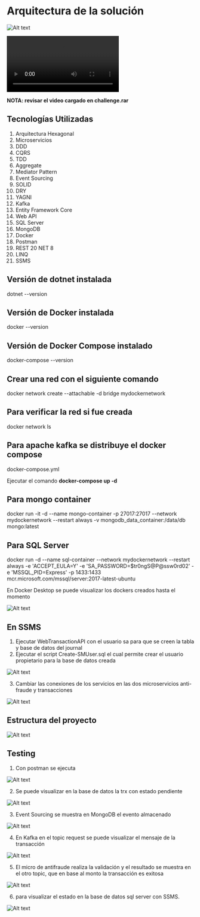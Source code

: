 # Arquitectura de la solución 

![Alt text](Architecture.png)

![Watch the video](antifraude.mp4)

**NOTA: revisar el video cargado en challenge.rar** 

## Tecnologías Utilizadas 
1)	Arquitectura Hexagonal
2)	Microservicios
3)	DDD
4)	CQRS
5)	TDD
6)	Aggregate
7)	Mediator Pattern
8)	Event Sourcing
9)	SOLID
10)	DRY
11)	YAGNI
12)	Kafka
13)	Entity Framework Core
14)	Web API
15)	SQL Server
16)	MongoDB
17)	Docker
18)	Postman
19)	REST
20	NET 8
21)	LINQ
22)	SSMS

## Versión de dotnet instalada 
dotnet --version 

## Versión de Docker instalada 
docker --version

## Versión de Docker Compose instalado
docker-compose --version 

## Crear una red con el siguiente comando  
docker network create --attachable -d bridge mydockernetwork

## Para verificar la red si fue creada 
docker network ls

## Para apache kafka se distribuye el docker compose 
docker-compose.yml

Ejecutar el comando 
**docker-compose up -d**

## Para mongo container  
docker run -it -d --name mongo-container -p 27017:27017 --network mydockernetwork --restart always -v mongodb_data_container:/data/db mongo:latest

## Para SQL Server
docker run -d --name sql-container --network mydockernetwork --restart always -e 'ACCEPT_EULA=Y' -e 'SA_PASSWORD=$tr0ngS@P@ssw0rd02' -e 'MSSQL_PID=Express' -p 1433:1433 mcr.microsoft.com/mssql/server:2017-latest-ubuntu

En Docker Desktop se puede visualizar los dockers creados hasta el momento 

![Alt text](docker%20desktop.png)

## En SSMS 
1) Ejecutar WebTransactionAPI con el usuario sa para que se creen la tabla y base de datos del journal
2) Ejecutar el script Create-SMUser.sql el cual permite crear el usuario propietario para la base de datos creada

![Alt text](crear%20usuario%20en%20la%20base%20de%20datos%20de%20sql%20server.png)
   
3) Cambiar las conexiones de los servicios en las dos microservicios anti-fraude y transacciones

![Alt text](cambiar%20el%20string%20de%20conexion.png)
 
## Estructura del proyecto

![Alt text](hexagonal-architectura.png)

## Testing 

1) Con postman se ejecuta 

![Alt text](postman%20test.PNG)

2) Se puede visualizar en la base de datos la trx con estado pendiente 

![Alt text](sql%20server%20pending.PNG)

3) Event Sourcing se muestra en MongoDB el evento almacenado 

![Alt text](event%20sourcing.PNG)
 
4) En Kafka en el topic request se puede visualizar el mensaje de la transacción 

![Alt text](kafka%20topic%20request.PNG)

5) El micro de antifraude realiza la validación y el resultado se muestra en el otro topic, que en base al monto la transacción es exitosa 

![Alt text](kafka%20topic%20response.PNG)

6) para visualizar el estado en la base de datos sql server con SSMS.
   
![Alt text](sql%20server%20approved%20trx.PNG)
 
